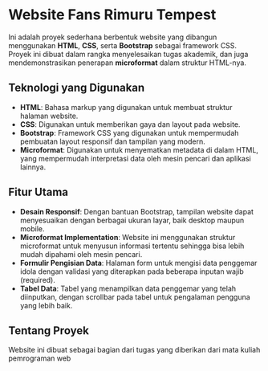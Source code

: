 # Website Fans Rimuru Tempest

Ini adalah proyek sederhana berbentuk website yang dibangun menggunakan **HTML**, **CSS**, serta **Bootstrap** sebagai framework CSS. Proyek ini dibuat dalam rangka menyelesaikan tugas akademik, dan juga mendemonstrasikan penerapan **microformat** dalam struktur HTML-nya.

## Teknologi yang Digunakan

- **HTML**: Bahasa markup yang digunakan untuk membuat struktur halaman website.
- **CSS**: Digunakan untuk memberikan gaya dan layout pada website.
- **Bootstrap**: Framework CSS yang digunakan untuk mempermudah pembuatan layout responsif dan tampilan yang modern.
- **Microformat**: Digunakan untuk menyematkan metadata di dalam HTML, yang mempermudah interpretasi data oleh mesin pencari dan aplikasi lainnya.

## Fitur Utama

- **Desain Responsif**: Dengan bantuan Bootstrap, tampilan website dapat menyesuaikan dengan berbagai ukuran layar, baik desktop maupun mobile.
- **Microformat Implementation**: Website ini menggunakan struktur microformat untuk menyusun informasi tertentu sehingga bisa lebih mudah dipahami oleh mesin pencari.
- **Formulir Pengisian Data**: Halaman form untuk mengisi data penggemar idola dengan validasi yang diterapkan pada beberapa inputan wajib (required).
- **Tabel Data**: Tabel yang menampilkan data penggemar yang telah diinputkan, dengan scrollbar pada tabel untuk pengalaman pengguna yang lebih baik.

## Tentang Proyek

Website ini dibuat sebagai bagian dari tugas yang diberikan dari mata kuliah pemrograman web
